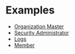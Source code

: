 # Examples

- [Organization Master](./master)
- [Security Administrator](./administrator)
- [Logs](./logs)
- [Member](./member)

